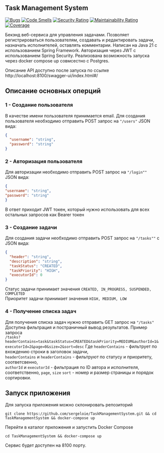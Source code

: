 ## Task Management System  
[![Bugs](https://sonarcloud.io/api/project_badges/measure?project=sergeloie_TaskManagementSystem&metric=bugs)](https://sonarcloud.io/summary/new_code?id=sergeloie_TaskManagementSystem)
[![Code Smells](https://sonarcloud.io/api/project_badges/measure?project=sergeloie_TaskManagementSystem&metric=code_smells)](https://sonarcloud.io/summary/new_code?id=sergeloie_TaskManagementSystem)
[![Security Rating](https://sonarcloud.io/api/project_badges/measure?project=sergeloie_TaskManagementSystem&metric=security_rating)](https://sonarcloud.io/summary/new_code?id=sergeloie_TaskManagementSystem)
[![Maintainability Rating](https://sonarcloud.io/api/project_badges/measure?project=sergeloie_TaskManagementSystem&metric=sqale_rating)](https://sonarcloud.io/summary/new_code?id=sergeloie_TaskManagementSystem)
[![Coverage](https://sonarcloud.io/api/project_badges/measure?project=sergeloie_TaskManagementSystem&metric=coverage)](https://sonarcloud.io/summary/new_code?id=sergeloie_TaskManagementSystem)

Бекэнд веб-сервиса для управления задачами. Позволяет регистрироваться пользователям, создавать и редактировать задачи, 
назначать исполнителей, оставлять комментарии. 
Написан на Java 21 с использованием Spring Framework. Авторизация через JWT с использованием Spring Security.
Реализована возможность запуска через docker compose up совмсестно с Postgres.

Описание API доступно после запуска по ссылке
http://localhost:8100/swagger-ui/index.html#/

## Описание основных оперций

### 1 - Создание пользователя
В качестве имени пользователя принимается email.
Для создания пользователя необходимо отправить POST запрос на `"/users"` JSON вида:
```json
{
  "username": "string",
  "password": "string"
}
```

### 2 - Авторизация пользователя
Для авторизации необходимо отправить POST запрос на `"/login""` JSON вида:
```json
{
"username": "string",
"password": "string"
}
```
В ответ приходит JWT токен, который нужно использовать для всех остальных запросов как Bearer токен

### 3 - Создание задачи
Для создания задачи необходимо отправить POST запрос на `"/tasks""` с JSON вида:
```json
{
  "header": "string",
  "description": "string",
  "taskStatus": "CREATED",
  "taskPriority": "HIGH",
  "executorId": 0
}
```
Статус задачи принимает значения `CREATED, IN_PROGRESS, SUSPENDED, COMPLETED`  
Приоритет задачи принимает значения `HIGH, MEDIUM, LOW`

### 4 - Получение списка задач
Для получения списка задач нужно отправить GET запрос на `"/tasks"`  
Доступна фильтрация и постраничный вывод результатов. Пример запроса  
`/tasks?headerContains=task&taskStatus=CREATED&taskPriority=MEDIUM&authorId=1&executorId=2&page=0&size=2&sort=desc`
Где `headerContains` - фильтрует по вхождению строки в заголовок задачи,  
`headerContains` и `headerContains` - фильтруют по статусу и приоритету, соответсвенно,  
`authorId` и `executorId` - фильтрация по ID автора и исполнителя, соответственно,
`page`, `size` `sort` - номер и размер страницы и порядок сортировки.

## Запуск приложения
Для запуска приложения можно склонировать репозиторий
```shell
git clone https://github.com/sergeloie/TaskManagementSystem.git && cd TaskManagementSystem && docker-compose up
```
Перейти в каталог приложения и запустить Docker Compose
```shell
cd TaskManagementSystem && docker-compose up
```
Сервис будет доступен на 8100 порту.
